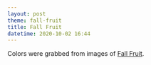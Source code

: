 ```yaml
---
layout: post
theme: fall-fruit
title: Fall Fruit
datetime: 2020-10-02 16:44
---
```


Colors were grabbed from images of [Fall Fruit](https://www.google.com/search?channel=fs&client=ubuntu&q=fall+fruit).
